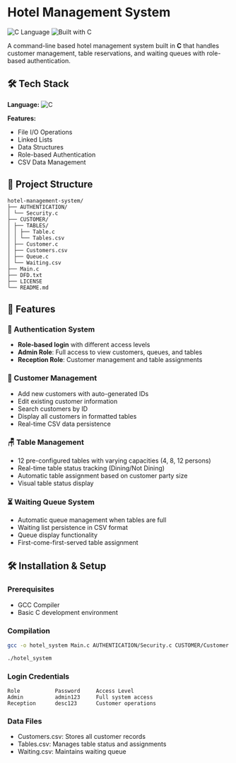 # Hotel Management System

![C Language](https://img.shields.io/badge/C-00599C?style=for-the-badge&logo=c&logoColor=white)
![Built with C](https://img.shields.io/badge/Built%20with-C-00599C?style=flat-square&logo=c)

A command-line based hotel management system built in **C** that handles customer management, table reservations, and waiting queues with role-based authentication.

## 🛠️ Tech Stack

**Language:** ![C](https://img.shields.io/badge/C-00599C?style=for-the-badge&logo=c&logoColor=white)

**Features:**
- File I/O Operations
- Linked Lists
- Data Structures
- Role-based Authentication
- CSV Data Management

## 📁 Project Structure
```
hotel-management-system/
├── AUTHENTICATION/
│ └── Security.c
├── CUSTOMER/
│ ├── TABLES/
│ │ ├── Table.c
│ │ └── Tables.csv
│ ├── Customer.c
│ ├── Customers.csv
│ ├── Queue.c
│ └── Waiting.csv
├── Main.c
├── DFD.txt
├── LICENSE
└── README.md
```

## 🚀 Features

### 🔐 Authentication System
- **Role-based login** with different access levels
- **Admin Role**: Full access to view customers, queues, and tables
- **Reception Role**: Customer management and table assignments

### 👥 Customer Management
- Add new customers with auto-generated IDs
- Edit existing customer information
- Search customers by ID
- Display all customers in formatted tables
- Real-time CSV data persistence

### 🪑 Table Management
- 12 pre-configured tables with varying capacities (4, 8, 12 persons)
- Real-time table status tracking (Dining/Not Dining)
- Automatic table assignment based on customer party size
- Visual table status display

### ⏳ Waiting Queue System
- Automatic queue management when tables are full
- Waiting list persistence in CSV format
- Queue display functionality
- First-come-first-served table assignment

## 🛠️ Installation & Setup

### Prerequisites
- GCC Compiler
- Basic C development environment

### Compilation
```bash
gcc -o hotel_system Main.c AUTHENTICATION/Security.c CUSTOMER/Customer.c CUSTOMER/Queue.c CUSTOMER/TABLES/Table.c

./hotel_system
```
### Login Credentials
```
Role	       Password 	Access Level
Admin	       admin123  	Full system access
Reception	   desc123	    Customer operations
```
### Data Files
- Customers.csv: Stores all customer records
- Tables.csv: Manages table status and assignments
- Waiting.csv: Maintains waiting queue

